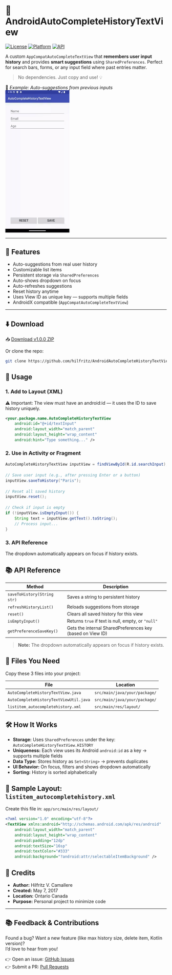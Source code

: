 # 📝 AndroidAutoCompleteHistoryTextView

[![License](https://img.shields.io/badge/License-Apache%202.0-blue.svg)](https://opensource.org/licenses/Apache-2.0)
[![Platform](https://img.shields.io/badge/Platform-Android-green.svg)](https://developer.android.com)
[![API](https://img.shields.io/badge/API-14%2B-brightgreen.svg?style=flat)](https://android-arsenal.com/api?level=14)

A custom `AppCompatAutoCompleteTextView` that **remembers user input history** and provides **smart suggestions** using `SharedPreferences`. Perfect for search bars, forms, or any input field where past entries matter.

> No dependencies. Just copy and use! 💡

📸 *Example: Auto-suggestions from previous inputs*  
<img src="/docs/animation.gif" alt="Demo Animation" width="200">

---

## 🚀 Features

-  Auto-suggestions from real user history
-  Customizable list items
-  Persistent storage via `SharedPreferences`
-  Auto-shows dropdown on focus
-  Auto-refreshes suggestions
-  Reset history anytime
-  Uses View ID as unique key — supports multiple fields
-  AndroidX compatible (`AppCompatAutoCompleteTextView`)

---

## ⬇️ Download

📥 [Download v1.0.0 ZIP](https://github.com/hilfritz/AndroidAutoCompleteHistoryTextView/releases/download/v1.0.0/AutoCompleteHistoryTextView-v1.0.0.zip)

Or clone the repo:
```bash
git clone https://github.com/hilfritz/AndroidAutoCompleteHistoryTextView.git 

```

## 🧩 Usage

### 1. Add to Layout (XML)
⚠️ Important: The view must have an android:id — it uses the ID to save history uniquely. 



```xml
<your.package.name.AutoCompleteHistoryTextView
    android:id="@+id/textInput"
    android:layout_width="match_parent"
    android:layout_height="wrap_content"
    android:hint="Type something..." />
```

### 2. Use in Activity or Fragment
```java
AutoCompleteHistoryTextView inputView = findViewById(R.id.searchInput);

// Save user input (e.g., after pressing Enter or a button)
inputView.saveToHistory("Paris");

// Reset all saved history
inputView.reset();

// Check if input is empty
if (!inputView.isEmptyInput()) {
    String text = inputView.getText().toString();
    // Process input...
}
```


### 3. API Reference
The dropdown automatically appears on focus if history exists. 
## 📚 API Reference

| Method | Description |
|--------|-------------|
| `saveToHistory(String str)` | Saves a string to persistent history |
| `refreshHistoryList()` | Reloads suggestions from storage |
| `reset()` | Clears all saved history for this view |
| `isEmptyInput()` | Returns `true` if text is null, empty, or `"null"` |
| `getPreferenceSaveKey()` | Gets the internal SharedPreferences key (based on View ID) |

> **Note:** The dropdown automatically appears on focus if history exists.

## 📂 Files You Need

Copy these 3 files into your project:

| File | Location |
|------|----------|
| `AutoCompleteHistoryTextView.java` | `src/main/java/your/package/` |
| `AutoCompleteHistoryTextViewUtil.java` | `src/main/java/your/package/` |
| `listitem_autocompletehistory.xml` | `src/main/res/layout/` |


## 🛠 How It Works

- **Storage:** Uses `SharedPreferences` under the key: `AutoCompleteHistoryTextView.HISTORY`
- **Uniqueness:** Each view uses its Android `android:id` as a key → supports multiple fields
- **Data Type:** Stores history as `Set<String>` → prevents duplicates
- **UI Behavior:** On focus, filters and shows dropdown automatically
- **Sorting:** History is sorted alphabetically

## 📝 Sample Layout: `listitem_autocompletehistory.xml`

Create this file in: `app/src/main/res/layout/`

```xml
<?xml version="1.0" encoding="utf-8"?>
<TextView xmlns:android="http://schemas.android.com/apk/res/android"
    android:layout_width="match_parent"
    android:layout_height="wrap_content"
    android:padding="12dp"
    android:textSize="16sp"
    android:textColor="#333"
    android:background="?android:attr/selectableItemBackground" />
```

## 🙌 Credits

- **Author:** Hilfritz V. Camallere
- **Created:** May 7, 2017
- **Location:** Ontario Canada
- **Purpose:** Personal project to minimize code

---

## 📚 Feedback & Contributions

Found a bug? Want a new feature (like max history size, delete item, Kotlin version)?  
I’d love to hear from you!

👉 Open an issue: [GitHub Issues](https://github.com/hilfritz/AndroidAutoCompleteHistoryTextView/issues)  
👉 Submit a PR: [Pull Requests](https://github.com/hilfritz/AndroidAutoCompleteHistoryTextView/pulls)

